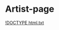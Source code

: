 # Artist-page
[!DOCTYPE html.txt](https://github.com/user-attachments/files/19406831/DOCTYPE.html.txt)
